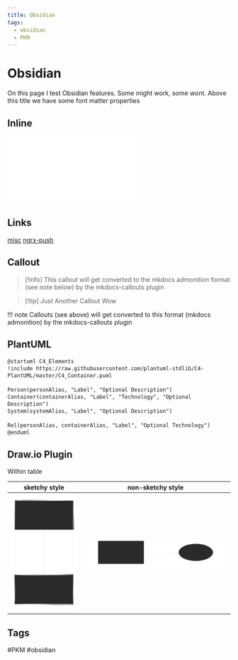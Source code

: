 ```yaml
---
title: Obsidian
tags:
  - obsidian
  - PKM
---
```

# Obsidian
On this page I test Obsidian features. Some might work, some wont. Above this title we have some font matter properties

## Inline

![misc](misc.md)

## Links

[misc](misc.md)
[ngrx-push](../frontend/js/ngrx-push.md)

## Callout

> [!info]
> This callout will get converted to the mkdocs admonition format (see note below) by the mkdocs-callouts plugin


> [!tip] Just Another Callout
> Wow


!!! note
    Callouts (see above) will get converted to this format (mkdocs admonition) by the mkdocs-callouts plugin


## PlantUML

```plantuml
@startuml C4_Elements
!include https://raw.githubusercontent.com/plantuml-stdlib/C4-PlantUML/master/C4_Container.puml

Person(personAlias, "Label", "Optional Description")
Container(containerAlias, "Label", "Technology", "Optional Description")
System(systemAlias, "Label", "Optional Description")

Rel(personAlias, containerAlias, "Label", "Optional Technology")
@enduml
```

## Draw.io Plugin

Within table

| sketchy style | non-sketchy style |
| - | - |
|   ![](../assets/diagram-test.svg)  |  ![diagram-test-2](../assets/diagram-test-2.svg)|

## Tags

#PKM #obsidian 